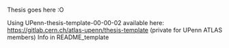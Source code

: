 Thesis goes here :O

Using UPenn-thesis-template-00-00-02 available here: https://gitlab.cern.ch/atlas-upenn/thesis-template (private for UPenn ATLAS members)
Info in README_template